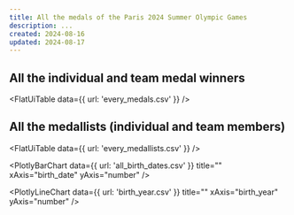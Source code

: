 ```yaml
---
title: All the medals of the Paris 2024 Summer Olympic Games
description: ...
created: 2024-08-16
updated: 2024-08-17
---
```


## All the individual and team medal winners

<FlatUiTable
  data={{
    url: 'every_medals.csv'
  }}
 />

 ## All the medallists (individual and team members)

 <FlatUiTable
  data={{
    url: 'every_medallists.csv'
  }}
 />

 <PlotlyBarChart
  data={{
    url: 'all_birth_dates.csv'
  }}
  title=""
  xAxis="birth_date"
  yAxis="number"
/>

 <PlotlyLineChart
  data={{
    url: 'birth_year.csv'
  }}
  title=""
  xAxis="birth_year"
  yAxis="number"
/>
